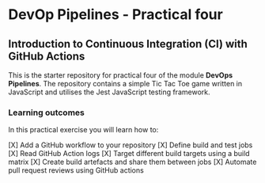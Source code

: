 # DevOp Pipelines - Practical four

## Introduction to Continuous Integration (CI) with GitHub Actions

This is the starter repository for practical four of the module **DevOps Pipelines**. The repository contains a simple Tic Tac Toe game written in JavaScript and utilises the Jest JavaScript testing framework.  

### Learning outcomes
In this practical exercise you will learn how to:

[X] Add a GitHub workflow to your repository
[X] Define build and test jobs
[X] Read GitHub Action logs
[X] Target different build targets using a build matrix
[X] Create build artefacts and share them between jobs
[X] Automate pull request reviews using GitHub actions  

